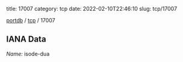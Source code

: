 title: 17007
category: tcp
date: 2022-02-10T22:46:10
slug: tcp/17007

[portdb](/) / [tcp](/category/tcp.html) / 17007


## IANA Data

_Name:_ isode-dua

